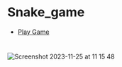 # Snake_game
- [Play Game](https://bogdanlarionov.github.io/Snake_game/)
#

![Screenshot 2023-11-25 at 11 15 48](https://github.com/BogdanLarionov/Snake_game/assets/66039986/9e5b49d3-de8f-403f-a1a6-a654d3f0e916)
